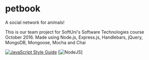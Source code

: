 # petbook
A social network for animals!

This is our team project for SoftUni's Software Technologies course October 2016.
Made using Node.js, Express.js, Handlebars, jQuery, MongoDB, Mongoose, Mocha and Chai

[![JavaScript Style Guide](https://cdn.rawgit.com/feross/standard/master/badge.svg)](https://github.com/feross/standard)
[![NodeJS](https://s-media-cache-ak0.pinimg.com/originals/99/49/77/994977c48fde58ac674a2d05ba5a5efb.png)]